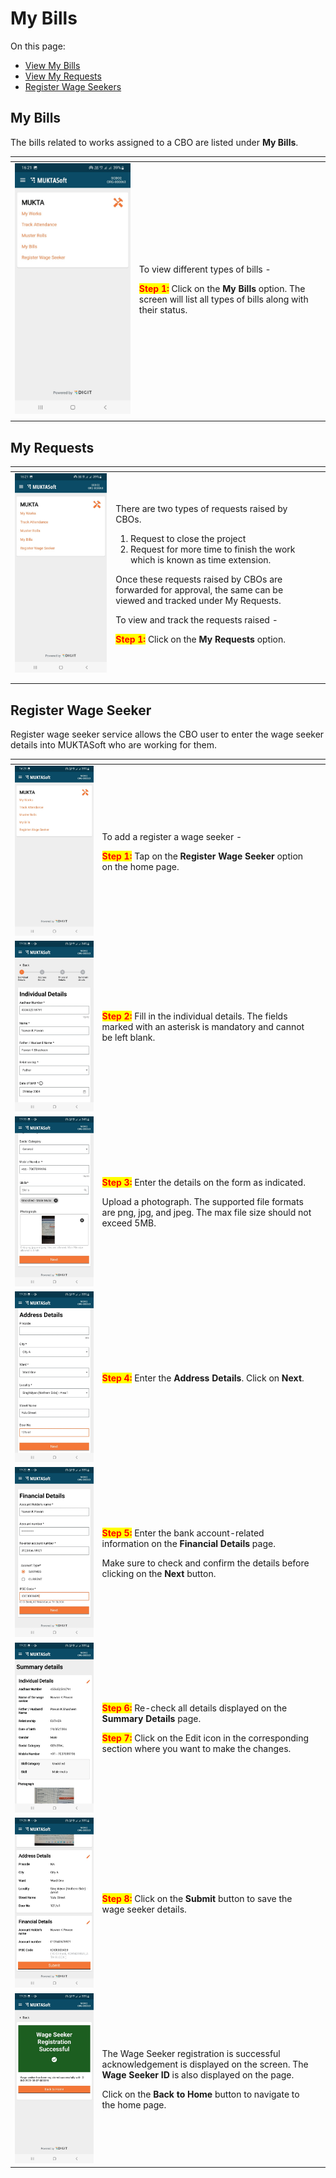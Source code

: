 # My Bills

On this page:

* [View My Bills](my-bills.md#_r2z7l24o1qad)
* [View My Requests](my-bills.md#_4y89ewm45p4i)
* [Register Wage Seekers](my-bills.md#_b1lby82y4j3i)

## My Bills <a href="#r2z7l24o1qad" id="r2z7l24o1qad"></a>

The bills related to works assigned to a CBO are listed under **My Bills**.

<table data-card-size="large" data-view="cards"><thead><tr><th></th><th></th><th></th></tr></thead><tbody><tr><td><img src="../../../../../../../.gitbook/assets/image (71).png" alt=""></td><td><p>To view different types of bills - </p><p><mark style="color:red;"><strong>Step 1:</strong></mark> Click on the <strong>My Bills</strong> option. The screen will list all types of bills along with their status.</p></td><td></td></tr><tr><td></td><td></td><td></td></tr></tbody></table>

## My Requests <a href="#id-4y89ewm45p4i" id="id-4y89ewm45p4i"></a>

<table data-card-size="large" data-view="cards"><thead><tr><th></th><th></th><th></th></tr></thead><tbody><tr><td><img src="../../../../../../../.gitbook/assets/image (171).png" alt=""></td><td><p>There are two types of requests raised by CBOs. </p><ol><li>Request to close the project</li><li>Request for more time to finish the work which is known as time extension. </li></ol><p>Once these requests raised by CBOs are forwarded for approval, the same can be viewed and tracked under My Requests.</p><p>To view and track the requests raised -</p><p><mark style="color:red;"><strong>Step 1:</strong></mark> Click on the <strong>My Requests</strong> option.</p></td><td></td></tr><tr><td></td><td></td><td></td></tr><tr><td></td><td></td><td></td></tr></tbody></table>

## Register Wage Seeker <a href="#b1lby82y4j3i" id="b1lby82y4j3i"></a>

Register wage seeker service allows the CBO user to enter the wage seeker details into MUKTASoft who are working for them.

<table data-card-size="large" data-view="cards"><thead><tr><th></th><th></th><th></th></tr></thead><tbody><tr><td><img src="../../../../../../../.gitbook/assets/image (130).png" alt=""></td><td><p>To add a register a wage seeker - </p><p><mark style="color:red;"><strong>Step 1:</strong></mark> Tap on the <strong>Register Wage Seeker</strong> option on the home page.</p></td><td></td></tr><tr><td><img src="../../../../../../../.gitbook/assets/image (134).png" alt=""></td><td><mark style="color:red;"><strong>Step 2:</strong></mark> Fill in the individual details. The fields marked with an asterisk is mandatory and cannot be left blank.</td><td></td></tr><tr><td><img src="../../../../../../../.gitbook/assets/image (99).png" alt=""></td><td><p><mark style="color:red;"><strong>Step 3:</strong></mark> Enter the details on the form as indicated. </p><p>Upload a photograph. The supported file formats are png, jpg, and jpeg. The max file size should not exceed 5MB.</p></td><td></td></tr><tr><td><img src="../../../../../../../.gitbook/assets/image (135).png" alt=""></td><td><mark style="color:red;"><strong>Step 4:</strong></mark> Enter the <strong>Address Details</strong>. Click on <strong>Next</strong>.</td><td></td></tr><tr><td><img src="../../../../../../../.gitbook/assets/image (62).png" alt=""></td><td><p><mark style="color:red;"><strong>Step 5:</strong></mark> Enter the bank account-related information on the <strong>Financial Details</strong> page. </p><p>Make sure to check and confirm the details before clicking on the <strong>Next</strong> button. </p></td><td></td></tr><tr><td><img src="../../../../../../../.gitbook/assets/image (61).png" alt=""></td><td><p><mark style="color:red;"><strong>Step 6:</strong></mark> Re-check all details displayed on the <strong>Summary Details</strong> page. </p><p><mark style="color:red;"><strong>Step 7:</strong></mark> Click on the Edit icon in the corresponding section where you want to make the changes.</p></td><td></td></tr><tr><td><img src="../../../../../../../.gitbook/assets/image (148).png" alt=""></td><td><mark style="color:red;"><strong>Step 8:</strong></mark> Click on the <strong>Submit</strong> button to save the wage seeker details.</td><td></td></tr><tr><td><img src="../../../../../../../.gitbook/assets/image (109).png" alt=""></td><td><p>The Wage Seeker registration is successful acknowledgement is displayed on the screen. The <strong>Wage Seeker ID</strong> is also displayed on the page.</p><p>Click on the <strong>Back to Home</strong> button to navigate to the home page.</p></td><td></td></tr></tbody></table>
